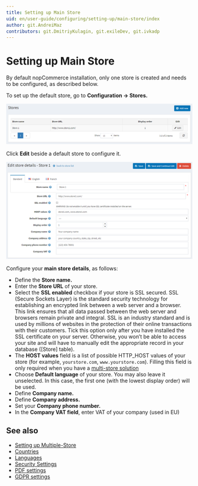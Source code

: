 ```yaml
---
title: Setting up Main Store
uid: en/user-guide/configuring/setting-up/main-store/index
author: git.AndreiMaz
contributors: git.DmitriyKulagin, git.exileDev, git.ivkadp
---
```

# Setting up Main Store

By default nopCommerce installation, only one store is created and needs to be configured, as described below.

To set up the default store, go to **Configuration → Stores.**

![mainstore](_static/index/mainstore.png)

Click **Edit** beside a default store to configure it.

![editstore](_static/index/Store-Edit.png)

Configure your **main store details**, as follows:

* Define the **Store name.**
* Enter the **Store URL** of your store.
* Select the **SSL enabled** checkbox if your store is SSL secured. SSL (Secure Sockets Layer) is the standard security technology for establishing an encrypted link between a web server and a browser. This link ensures that all data passed between the web server and browsers remain private and integral. SSL is an industry standard and is used by millions of websites in the protection of their online transactions with their customers. Tick this option only after you have installed the SSL certificate on your server. Otherwise, you won’t be able to access your site and will have to manually edit the appropriate record in your database ([Store] table).
* The **HOST values** field is a list of possible HTTP_HOST values of your store (for example, `yourstore.com`, `www.yourstore.com`). Filling this field is only required when you have a [multi-store solution](xref:en/user-guide/configuring/setting-up/main-store/multiple-store)
* Choose **Default language** of your store. You may also leave it unselected. In this case, the first one (with the lowest display order) will be used.
* Define **Company name.**
* Define **Company address.**
* Set your **Company phone number.**
* In the **Company VAT field**, enter VAT of your company (used in EU)

## See also

* [Setting up Multiple-Store](xref:en/user-guide/configuring/setting-up/main-store/multiple-store)
* [Countries](xref:en/user-guide/configuring/setting-up/main-store/countries)
* [Languages](xref:en/user-guide/configuring/setting-up/main-store/languages)
* [Security Settings](xref:en/user-guide/configuring/setting-up/main-store/security-settings)
* [PDF settings](xref:en/user-guide/configuring/setting-up/main-store/pdf-settings)
* [GDPR settings](xref:en/user-guide/configuring/setting-up/main-store/gdpr-settings)
